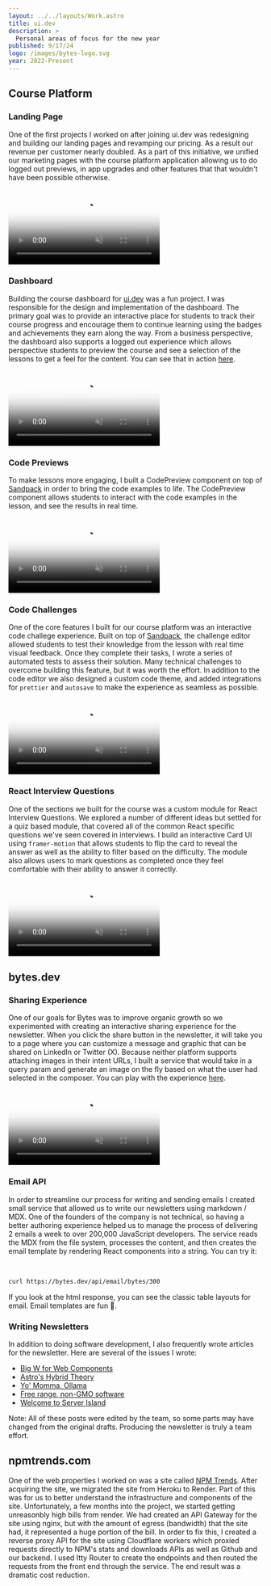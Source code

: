 ```yaml
---
layout: ../../layouts/Work.astro
title: ui.dev
description: >
  Personal areas of focus for the new year
published: 9/17/24
logo: /images/bytes-logo.svg
year: 2022-Present
---
```


## Course Platform

### Landing Page

One of the first projects I worked on after joining ui.dev was redesigning and building our landing pages and revamping our pricing. As a result our revenue per customer nearly doubled. As a part of this initiative, we unified our marketing pages with the course platform application allowing us to do logged out previews, in app upgrades and other features that that wouldn't have been possible otherwise.

<div class="overflow-hidden my-8">
  <video class="w-full" autoplay loop muted playsinline poster="/images/landing-page-placeholder.jpg">
    <source src="/video/landing-page.mp4" type="video/mp4" />
  </video>
</div>

### Dashboard

Building the course dashboard for [ui.dev](https://ui.dev) was a fun project. I was responsible for the design and implementation of the dashboard. The primary goal was to provide an interactive place for students to track their course progress and encourage them to continue learning using the badges and achievements they earn along the way. From a business perspective, the dashboard also supports a logged out experience which allows perspective students to preview the course and see a selection of the lessons to get a feel for the content. You can see that in action [here](https://ui.dev/c/react).

<div class="overflow-hidden my-8">
  <video class="w-full" autoplay loop muted playsinline poster="/images/dashboard-placeholder.jpg">
    <source src="/video/dashboard-walkthrough.mp4" type="video/mp4" />
  </video>
</div>

### Code Previews

To make lessons more engaging, I built a CodePreview component on top of [Sandpack](https://sandpack.codesandbox.io/) in order to bring the code examples to life. The CodePreview component allows students to interact with the code examples in the lesson, and see the results in real time.

<div class="overflow-hidden my-8">
  <video class="w-full" autoplay loop muted playsinline poster="/images/code-preview-placeholder.jpg">
    <source src="/video/code-preview.mp4" type="video/mp4" />
  </video>
</div>

### Code Challenges

One of the core features I built for our course platform was an interactive code challege experience. Built on top of [Sandpack](https://sandpack.codesandbox.io/), the challenge editor allowed students to test their knowledge from the lesson with real time visual feedback. Once they complete their tasks, I wrote a series of automated tests to assess their solution. Many technical challenges to overcome building this feature, but it was worth the effort. In addition to the code editor we also designed a custom code theme, and added integrations for `prettier` and `autosave` to make the experience as seamless as possible.

<div class="overflow-hidden my-8">
  <video class="w-full" autoplay loop muted playsinline poster="/images/challenge-editor-placeholder.jpg">
    <source src="/video/challenge-editor.mp4" type="video/mp4" />
  </video>
</div>

### React Interview Questions

One of the sections we built for the course was a custom module for React Interview Questions. We explored a number of different ideas but settled for a quiz based module, that covered all of the common React specific questions we've seen covered in interviews. I build an interactive Card UI using `framer-motion` that allows students to flip the card to reveal the answer as well as the ability to filter based on the difficulty. The module also allows users to mark questions as completed once they feel comfortable with their ability to answer it correctly.

<div class="overflow-hidden my-8">
  <video class="w-full" autoplay loop muted playsinline poster="/images/react-interview-questions-placeholder.jpg">
    <source src="/video/react-interview-questions.mp4" type="video/mp4" />
  </video>
</div>

## bytes.dev

### Sharing Experience

One of our goals for Bytes was to improve organic growth so we experimented with creating an interactive sharing experience for the newsletter. When you click the share button in the newsletter, it will take you to a page where you can customize a message and graphic that can be shared on LinkedIn or Twitter (X). Because neither platform supports attaching images in their intent URLs, I built a service that would take in a query param and generate an image on the fly based on what the user had selected in the composer. You can play with the experience [here](https://bytes.dev/share).

<div class="overflow-hidden my-8">
  <video class="w-full" autoplay loop muted playsinline poster="/images/bytes-share-placeholder.jpg">
    <source src="/video/bytes-share.mp4" type="video/mp4" />
  </video>
</div>

### Email API

In order to streamline our process for writing and sending emails I created small service that allowed us to write our newsletters using markdown / MDX. One of the founders of the company is not technical, so having a better authoring experience helped us to manage the process of delivering 2 emails a week to over 200,000 JavaScript developers. The service reads the MDX from the file system, processes the content, and then creates the email template by rendering React components into a string. You can try it:

<br/>

```bash
curl https://bytes.dev/api/email/bytes/300
```

If you look at the html response, you can see the classic table layouts for email. Email templates are fun 🫠.

### Writing Newsletters

In addition to doing software development, I also frequently wrote articles for the newsletter. Here are several of the issues I wrote:

- [Big W for Web Components](https://bytes.dev/archives/326)
- [Astro's Hybrid Theory](https://bytes.dev/archives/324)
- [Yo' Momma, Ollama](https://bytes.dev/archives/318)
- [Free range, non-GMO software](https://bytes.dev/archives/314)
- [Welcome to Server Island](https://bytes.dev/archives/308)

Note: All of these posts were edited by the team, so some parts may have changed from the original drafts. Producing the newsletter is truly a team effort.

## npmtrends.com

One of the web properties I worked on was a site called [NPM Trends](npmtrends.com). After acquiring the site, we migrated the site from Heroku to Render. Part of this was for us to better understand the infrastructure and components of the site. Unfortunately, a few months into the project, we started getting unreasonbly high bills from render. We had created an API Gateway for the site using nginx, but with the amount of egress (bandwidth) that the site had, it represented a huge portion of the bill. In order to fix this, I created a reverse proxy API for the site using Cloudflare workers which proxied requests directly to NPM's stats and downloads APIs as well as Github and our backend. I used Itty Router to create the endpoints and then routed the requests from the front end through the service. The end result was a dramatic cost reduction.

##
